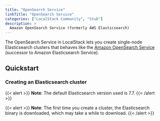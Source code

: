```yaml
---
title: "OpenSearch Service"
linkTitle: "OpenSearch Service"
categories: ["LocalStack Community", "Stub"]
description: >
  Amazon OpenSearch Service (formerly AWS Elasticsearch)
---
```


The OpenSearch Service in LocalStack lets you create single-node Elasticsearch clusters that behaves like the [Amazon OpenSearch Service](https://docs.aws.amazon.com/opensearch-service/latest/developerguide/what-is.html) (successor to Amazon Elasticsearch Service).


## Quickstart


### Creating an Elasticsearch cluster

{{< alert >}}
**Note**: The default Elasticsearch version used is 7.7.
{{< /alert >}}

{{< alert >}}
**Note**: The first time you create a cluster, the Elasticsearch binary is downloaded, which may take a while to download.
{{< /alert >}}

